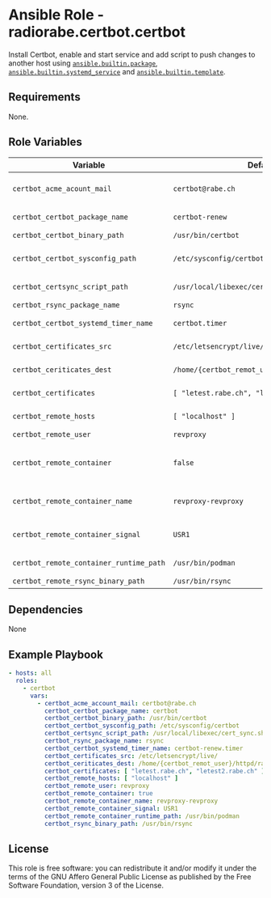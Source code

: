 # Ansible Role - radiorabe.certbot.certbot

Install Certbot, enable and start service and add script to push changes to another host using [`ansible.builtin.package`](https://docs.ansible.com/ansible/latest/collections/ansible/builtin/package_module.html), [`ansible.builtin.systemd_service`](https://docs.ansible.com/ansible/latest/collections/ansible/builtin/systemd_service_module.html) and [`ansible.builtin.template`](https://docs.ansible.com/ansible/latest/collections/ansible/builtin/template_module.html).

## Requirements

None.

## Role Variables

| Variable | Default | Description |
| -------- | ------- | ----------- |
| `certbot_acme_acount_mail` | `certbot@rabe.ch` | certbot acme account mail address for certificate expiration notifications. |
| `certbot_certbot_package_name` | `certbot-renew` | certbot package name in repository. |
| `certbot_certbot_binary_path` | `/usr/bin/certbot` | path to certbot binary. |
| `certbot_certbot_sysconfig_path` | `/etc/sysconfig/certbot` | path to certbot sysconfig for deploy hook which runs `certbot_certsync_script_path`. |
| `certbot_certsync_script_path` | `/usr/local/libexec/cert_sync.sh` | path to script which synchronizes certificates to remote host. |
| `certbot_rsync_package_name` | `rsync` | rsync package name in repository. |
| `certbot_certbot_systemd_timer_name` | `certbot.timer` | name of certbot systemd timer for certificate renewals. |
| `certbot_certificates_src` | `/etc/letsencrypt/live/` | source directory of issued certificates and keys. |
| `certbot_ceriticates_dest` | `/home/{certbot_remot_user}/httpd/rabe_certs` | destination of certificates and keys on remote host. |
| `certbot_certificates` | `[ "letest.rabe.ch", "letest2.rabe.ch" ]` | list of certificates managed by certbot |
| `certbot_remote_hosts` | `[ "localhost" ]` | list of remote hosts requiring issued certificates and keys. |
| `certbot_remote_user` | `revproxy` | remote user. |
| `certbot_remote_container` | `false` | set to true if a container needs signal (`certbot_remote_container_signal`) for reading new certificates. |
| `certbot_remote_container_name` | `revproxy-revproxy` | name of container to send signal. Requires `certbo_remote_container` be set to `true`. |
| `certbot_remote_container_signal` | `USR1` | signal to send to container. Requires `certbo_remote_container` be set to `true`. |
| `certbot_remote_container_runtime_path` | `/usr/bin/podman` | path container runtime (should work with `docker` as well). |
| `certbot_remote_rsync_binary_path` | `/usr/bin/rsync` | path to rsync binary. |

## Dependencies

None

## Example Playbook

```yaml
- hosts: all
  roles:
    - certbot
      vars:
        - certbot_acme_account_mail: certbot@rabe.ch
          certbot_certbot_package_name: certbot
          certbot_certbot_binary_path: /usr/bin/certbot
          certbot_certbot_sysconfig_path: /etc/sysconfig/certbot
          certbot_certsync_script_path: /usr/local/libexec/cert_sync.sh
          certbot_rsync_package_name: rsync
          certbot_certbot_systemd_timer_name: certbot-renew.timer
          certbot_certificates_src: /etc/letsencrypt/live/
          certbot_ceriticates_dest: /home/{certbot_remot_user}/httpd/rabe_certs
          certbot_certificates: [ "letest.rabe.ch", "letest2.rabe.ch" ]
          certbot_remote_hosts: [ "localhost" ]
          certbot_remote_user: revproxy
          certbot_remote_container: true
          certbot_remote_container_name: revproxy-revproxy
          certbot_remote_container_signal: USR1
          certbot_remote_container_runtime_path: /usr/bin/podman
          certbot_rsync_binary_path: /usr/bin/rsync

```

## License

This role is free software: you can redistribute it and/or modify it under the terms of the GNU Affero General Public License as published by the Free Software Foundation, version 3 of the License.
